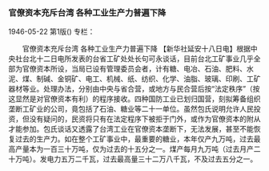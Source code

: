 ### 官僚资本充斥台湾  各种工业生产力普遍下降

1946-05-22
第1版()
专栏：

　　官僚资本充斥台湾
    各种工业生产力普遍下降
    【新华社延安十八日电】根据中央社台北十二日电所发表的台省工矿处处长句可永谈话，目前台北工矿事业几乎全部为官僚资本所设，当局已设有管理委员会者，计有糖、电冶、石油、肥料、水泥、煤、制碱、金铜矿、电工、机械、纸、纺织、化学、油脂、玻璃、印刷、工矿器材等业。处理办法，分别由中央与省合营，或地方与民合营后按“法定秩序”（按这显然是对官僚资本有利）的程序接收。四种国防工业已划归国营，刻拟筹备组织垄断工矿业的公司，竟包括了石油、糖业等二十一单位。虽然包氏说明允许人民投资，但没有疑问的，民资将只有在法定程序下被拒于门外，或作为官僚资本的附从才能参加。包氏谈话又透露了台湾工业在官僚资本垄断下，无法发展，甚至不能恢复过去的生产力。如在整个工矿事业中，最重要的糖业，本年仅产九万吨，过去最高产量本为一百三十万吨，仅为过去的十五分之一。煤产每月九万吨（过去月产二十万吨）。发电力五万二千瓦，过去最高量三十二万八千瓦，不及过去五分之一。
